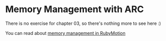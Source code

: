 # Memory Management with ARC

There is no exercise for chapter 03, so there's nothing more to see here :)

You can read about [memory management in RubyMotion](http://www.rubymotion.com/developer-center/guides/runtime/#_memory_management)
